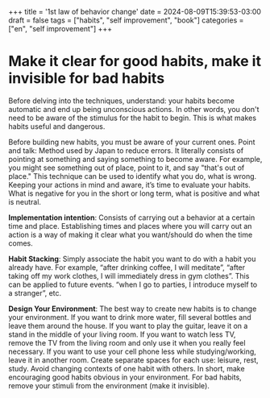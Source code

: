 +++
title = '1st law of behavior change'
date = 2024-08-09T15:39:53-03:00
draft = false
tags = ["habits", "self improvement", "book"]
categories = ["en", "self improvement"]
+++

# Make it clear for good habits, make it invisible for bad habits

Before delving into the techniques, understand: your habits become automatic and end up being unconscious actions. In other words, you don't need to be aware of the stimulus for the habit to begin. This is what makes habits useful and dangerous.

Before building new habits, you must be aware of your current ones.
Point and talk: Method used by Japan to reduce errors. It literally consists of pointing at something and saying something to become aware. For example, you might see something out of place, point to it, and say "that's out of place." This technique can be used to identify what you do, what is wrong. Keeping your actions in mind and aware, it’s time to evaluate your habits. What is negative for you in the short or long term, what is positive and what is neutral.

**Implementation intention**: Consists of carrying out a behavior at a certain time and place. Establishing times and places where you will carry out an action is a way of making it clear what you want/should do when the time comes.

**Habit Stacking**: Simply associate the habit you want to do with a habit you already have. For example, “after drinking coffee, I will meditate”, “after taking off my work clothes, I will immediately dress in gym clothes”. This can be applied to future events. “when I go to parties, I introduce myself to a stranger”, etc.

**Design Your Environment**: The best way to create new habits is to change your environment. If you want to drink more water, fill several bottles and leave them around the house. If you want to play the guitar, leave it on a stand in the middle of your living room. If you want to watch less TV, remove the TV from the living room and only use it when you really feel necessary. If you want to use your cell phone less while studying/working, leave it in another room. Create separate spaces for each use: leisure, rest, study. Avoid changing contexts of one habit with others. In short, make encouraging good habits obvious in your environment. For bad habits, remove your stimuli from the environment (make it invisible).



